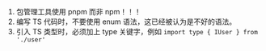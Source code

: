 1. 包管理工具使用 pnpm 而非 npm！！！
2. 编写 TS 代码时，不要使用 enum 语法，这已经被认为是不好的语法。
3. 引入 TS 类型时，必须加上 type 关键字，例如 `import type { IUser } from './user'`
